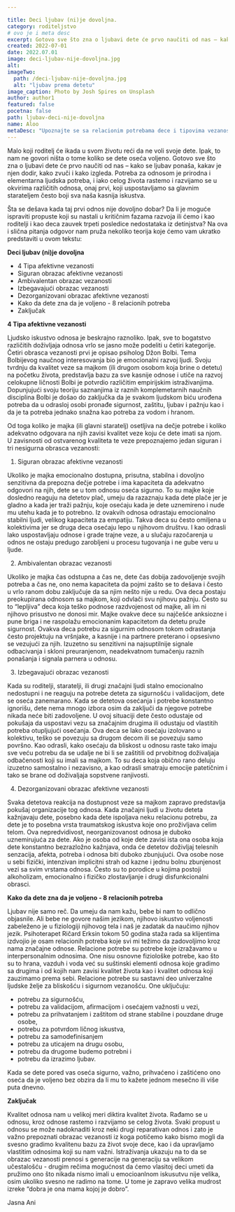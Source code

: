 ```yaml
---

title: Deci ljubav (ni)je dovoljna.
category: roditeljstvo
# ovo je i meta desc
excerpt: Gotovo sve što zna o ljubavi dete će prvo naučiti od nas – kako se ljubav ponaša, kakav je njen dodir, kako zvuči i kako izgleda.
created: 2022-07-01
date: 2022.07.01
image: deci-ljubav-nije-dovoljna.jpg
alt:
imageTwo:
  path: /deci-ljubav-nije-dovoljna.jpg
  alt: "ljubav prema detetu"
image_caption: Photo by Josh Spires on Unsplash
author: author1
featured: false
pocetna: false
path: ljubav-deci-nije-dovoljna
name: Aloo
metaDesc: "Upoznajte se sa relacionim potrebama dece i tipovima vezanosti deteta za roditelja. Prepoznajte i na vreme korigujte ponašanje."
---
```


Malo koji roditelj će ikada u svom životu reći da ne voli svoje dete. Ipak, to nam ne govori ništa
o tome koliko se dete oseća voljeno. Gotovo sve što zna o ljubavi dete će prvo naučiti od nas –
kako se ljubav ponaša, kakav je njen dodir, kako zvuči i kako izgleda. Potreba za odnosom je
prirodna i elementarna ljudska potreba, i iako celog života rastemo i razvijamo se u okvirima
različitih odnosa, onaj prvi, koji uspostavljamo sa glavnim starateljem često boji sva naša kasnija
iskustva.

Šta se dešava kada taj prvi odnos nije dovoljno dobar? Da li je moguće ispraviti propuste koji su
nastali u kritičnim fazama razvoja ili ćemo i kao roditelji i kao deca zauvek trpeti posledice
nedostataka iz detinjstva? Na ova i slična pitanja odgovor nam pruža nekoliko teorija koje ćemo
vam ukratko predstaviti u ovom tekstu:

**Deci ljubav (ni)je dovoljna**

- 4 Tipa afektivne vezanosti
- Siguran obrazac afektivne vezanosti
- Ambivalentan obrazac vezanosti
- Izbegavajući obrazac vezanosti
- Dezorganizovani obrazac afektivne vezanosti
- Kako da dete zna da je voljeno - 8 relacionih potreba
- Zaključak

**4 Tipa afektivne vezanosti**

Ljudsko iskustvo odnosa je beskrajno raznoliko. Ipak, sve to bogatstvo različitih doživljaja odnosa vrlo se jasno može podeliti u četiri kategorije. Četiri obrasca vezanosti prvi je opisao psiholog Džon Bolbi. Tema Bolbijevog naučnog interesovanja bio je emocionalni razvoj ljudi. Svoju tvrdnju da kvalitet veze sa majkom (ili drugom osobom koja brine o detetu) na početku života, predstavlja bazu za sve kasnije odnose i utiče na razvoj celokupne ličnosti Bolbi je potvrdio različitim empirijskim istraživanjima. Dopunjujući svoju teoriju saznanjima iz raznih komplemetarnih naučnih disciplina Bolbi je došao do zaključka da je svakom ljudskom biću urođena potreba da u odrasloj osobi pronađe sigurnost, zaštitu, ljubav i pažnju kao i da je ta potreba jednako snažna kao potreba za vodom i hranom. 

Od toga koliko je majka (ili glavni staratelj) osetljiva na dečje potrebe i koliko adekvatno odgovara na njih zavisi kvalitet veze koju će dete imati sa njom. U zavisnosti od ostvarenog kvaliteta te veze prepoznajemo jedan siguran i tri nesigurna obrasca vezanosti:

1. Siguran obrazac afektivne vezanosti 

Ukoliko je majka emocionalno dostupna, prisutna, stabilna i dovoljno senzitivna da prepozna dečje potrebe i ima kapaciteta da adekvatno odgovori na njih, dete se u tom odnosu oseća sigurno. To su majke koje dosledno reaguju na detetov plač, umeju da razaznaju kada dete plače jer je gladno a kada jer traži pažnju, koje osećaju kada je dete uznemireno i nude mu utehu kada je to potrebno. Iz ovakvih odnosa odrastaju emocionalno stabilni ljudi, velikog kapaciteta za empatiju. Takva deca su često omiljena u kolektivima jer se druga deca osećaju lepo u njihovom društvu. I kao odrasli lako uspostavljaju odnose i grade trajne veze, a u slučaju razočarenja u odnos ne ostaju predugo zarobljeni u procesu tugovanja i ne gube veru u ljude. 

2. Ambivalentan obrazac vezanosti 

Ukoliko je majka čas odstupna a čas ne, dete čas dobija zadovoljenje svojih potreba a čas ne, ono nema kapaciteta da pojmi zašto se to dešava i često u vrlo ranom dobu zaključuje da sa njim nešto nije u redu. Ova deca postaju preokupirana odnosom sa majkom, koji odvlači svu njihovu pažnju. Često su to “lepljiva” deca koja teško podnose razdvojenost od majke, ali im ni njihovo prisustvo ne donosi mir. Majke ovakve dece su najčešće anksiozne i pune briga i ne raspolažu emocionanim kapacitetom da detetu pruže sigurnost. Ovakva deca potrebu za sigurnim odnosom tokom odrastanja često projektuju na vršnjake, a kasnije i na partnere preterano i opsesivno se vezujući za njih. Izuzetno su senzitivni na najsuptilnije signale odbacivanja i skloni preuranjenom, neadekvatnom tumačenju raznih ponašanja i signala parnera u odnosu. 

3. Izbegavajući obrazac vezanosti 

Kada su roditelji, staratelji, ili drugi značajni ljudi stalno emocionalno nedostupni i ne reaguju na potrebe deteta za sigurnošću i validacijom, dete se oseća zanemarano. Kada se detetova osećanja i potrebe konstantno ignorišu, dete nema mnogo izbora osim da zaključi da njegove potrebe nikada neće biti zadovoljene. U ovoj situaciji dete često odustaje od pokušaja da uspostavi vezu sa značajnim drugima ili odustaju od vlastitih potreba otupljujući osećanja. Ova deca se lako osećaju izolovano u kolektivu, teško se povezuju sa drugom decom ili se povezuju samo površno. Kao odrasli, kako osećaju da bliskost u odnosu raste tako imaju sve veću potrebu da se udalje ne bi li se zaštitili od prvobitnog doživaljaja odbačenosti koji su imali sa majkom. To su deca koja obično rano deluju izuzetno samostalno i nezavisno, a kao odrasli smatraju emocije patetičnim i tako se brane od doživaljaja sopstvene ranjivosti.

4. Dezorganizovani obrazac afektivne vezanosti 

Svaka detetova reakcija na dostupnost veze sa majkom zapravo predstavlja pokušaj organizacije tog odnosa. Kada značajni ljudi u životu deteta kažnjavaju dete, posebno kada dete ispoljava neku relacionu potrebu, za dete je to posebna vrsta traumatskog iskustva koje ono proživljava celim telom. Ova nepredvidivost, neorganizovanost odnosa je duboko uznemirujuća za dete. Ako je osoba od koje dete zavisi ista ona osoba koja dete konstantno bezrazložno kažnjava, onda će detetov doživljaj telesnih senzacija, afekta, potreba i odnosa biti duboko zbunjujući. Ova osobe nose u sebi fizički, intenzivan implicitni strah od kazne i jednu bolnu zbunjenost vezi sa svim vrstama odnosa. Često su to porodice u kojima postoji alkoholizam, emocionalno i fizičko zlostavljanje i drugi disfunkcionalni obrasci. 

**Kako da dete zna da je voljeno - 8 relacionih potreba**

Ljubav nije samo reč. Da umeju da nam kažu, bebe bi nam to odlično objasnile. Ali bebe ne govore našim jezikom, njihovo iskustvo voljenosti zabeleženo je u fiziologiji njihovog tela i naš je zadatak da naučimo njihov jezik. Psihoterapet Ričard Erksin tokom 50 godina staža rada sa klijentima izdvojio je osam relacionih potreba koje svi mi težimo da zadovoljimo kroz nama značajne odnose. 
Relacione potrebe su potrebe koje izražavamo u interpersonalnim odnosima. One nisu osnovne fiziološke potrebe, kao što su to hrana, vazduh i voda već su suštinski elementi odnosa koje gradimo sa drugima i od kojih nam zavisi kvalitet života kao i kvalitet odnosa koji zauzimamo prema sebi. Relacione potrebe su sastavni deo univerzalne ljudske želje za bliskošću i sigurnom vezanošću. One uključuju:

- potrebu za sigurnošću, 
- potrebu za validacijom, afirmacijom i osećajem važnosti u vezi, 
- potrebu za prihvatanjem i zaštitom od strane stabilne i pouzdane druge osobe, 
- potrebu za potvrdom ličnog iskustva, 
- potrebu za samodefinisanjem 
- potrebu za uticajem na drugu osobu, 
- potrebu da drugome budemo potrebni i
- potrebu da izrazimo ljubav.

Kada se dete pored vas oseća sigurno, važno, prihvaćeno i zaštićeno ono oseća da je voljeno bez obzira da li mu to kažete jednom mesečno ili više puta dnevno. 

**Zaključak**

Kvalitet odnosa nam u velikoj meri diktira kvalitet života. Rađamo se u odnosu, kroz odnose rastemo i razvijamo se celog života. Svaki propust u odnosu se može nadoknaditi kroz neki drugi reparativan odnos i zato je važno prepoznati obrazac vezanosti iz koga potičemo kako bismo mogli da svesno gradimo kvalitenu bazu za život svoje dece, kao i da upravljamo vlastitim odnosima koji su nam važni. Istraživanja ukazuju na to da se obrazac vezanosti prenosi s generacije na generaciju sa velikom učestalošću - drugim rečima mogućnost da ćemo vlasitoj deci umeti da pružimo ono što nikada nismo imali u emocioanlnom iskusutvu nije velika, osim ukoliko svesno ne radimo na tome. U tome je zapravo velika mudrost izreke “dobra je ona mama kojoj je dobro”. 


Jasna Ani

